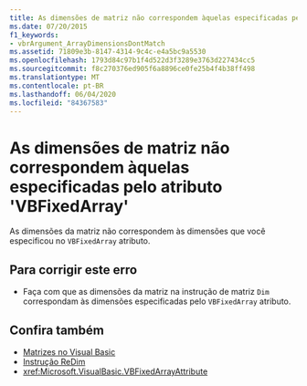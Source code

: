 ```yaml
---
title: As dimensões de matriz não correspondem àquelas especificadas pelo atributo 'VBFixedArray'
ms.date: 07/20/2015
f1_keywords:
- vbrArgument_ArrayDimensionsDontMatch
ms.assetid: 71809e3b-8147-4314-9c4c-e4a5bc9a5530
ms.openlocfilehash: 1793d84c97b1f4d522d3f3289e3763d227434cc5
ms.sourcegitcommit: f8c270376ed905f6a8896ce0fe25b4f4b38ff498
ms.translationtype: MT
ms.contentlocale: pt-BR
ms.lasthandoff: 06/04/2020
ms.locfileid: "84367583"
---
```

# <a name="array-dimensions-do-not-match-those-specified-in-the-vbfixedarray-attribute"></a>As dimensões de matriz não correspondem àquelas especificadas pelo atributo 'VBFixedArray'
As dimensões da matriz não correspondem às dimensões que você especificou no `VBFixedArray` atributo.  
  
## <a name="to-correct-this-error"></a>Para corrigir este erro  
  
- Faça com que as dimensões da matriz na instrução de matriz `Dim` correspondam às dimensões especificadas pelo `VBFixedArray` atributo.  
  
## <a name="see-also"></a>Confira também

- [Matrizes no Visual Basic](../programming-guide/language-features/arrays/index.md)
- [Instrução ReDim](../language-reference/statements/redim-statement.md)
- <xref:Microsoft.VisualBasic.VBFixedArrayAttribute>
